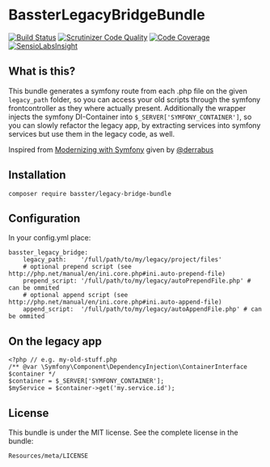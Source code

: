 BassterLegacyBridgeBundle
=========================

[![Build Status](https://travis-ci.org/Basster/legacy-bridge-bundle.svg?branch=master)](https://travis-ci.org/Basster/legacy-bridge-bundle)
[![Scrutinizer Code Quality](https://scrutinizer-ci.com/g/Basster/legacy-bridge-bundle/badges/quality-score.png?b=master)](https://scrutinizer-ci.com/g/Basster/legacy-bridge-bundle/?branch=master)
[![Code Coverage](https://scrutinizer-ci.com/g/Basster/legacy-bridge-bundle/badges/coverage.png?b=master)](https://scrutinizer-ci.com/g/Basster/legacy-bridge-bundle/?branch=master)
[![SensioLabsInsight](https://insight.sensiolabs.com/projects/8a657229-69dc-4244-9669-dfcea4b32f59/mini.png)](https://insight.sensiolabs.com/projects/8a657229-69dc-4244-9669-dfcea4b32f59)

What is this?
-------------

This bundle generates a symfony route from each .php file on the given `legacy_path` folder, so you can access your old scripts through the symfony frontcontroller as they where actually present.
Additionally the wrapper injects the symfony DI-Container into `$_SERVER['SYMFONY_CONTAINER']`, so you can slowly refactor the legacy app, by extracting services into symfony services but
use them in the legacy code, as well.

Inspired from [Modernizing with Symfony](https://slidr.io/derrabus/modernizing-with-symfony) given by [@derrabus](https://twitter.com/derrabus) 

Installation
------------

    composer require basster/legacy-bridge-bundle

Configuration
-------------
In your config.yml place:

    basster_legacy_bridge:
        legacy_path:    '/full/path/to/my/legacy/project/files'
        # optional prepend script (see http://php.net/manual/en/ini.core.php#ini.auto-prepend-file)
        prepend_script: '/full/path/to/my/legacy/autoPrependFile.php' # can be ommited
        # optional append script (see http://php.net/manual/en/ini.core.php#ini.auto-append-file)
        append_script:  '/full/path/to/my/legacy/autoAppendFile.php' # can be ommited

On the legacy app
-----------------

    <?php // e.g. my-old-stuff.php
    /** @var \Symfony\Component\DependencyInjection\ContainerInterface $container */
    $container = $_SERVER['SYMFONY_CONTAINER'];
    $myService = $container->get('my.service.id');

License
-------

This bundle is under the MIT license. See the complete license in the bundle:

    Resources/meta/LICENSE
